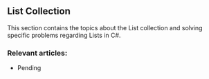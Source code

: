 ## List Collection

This section contains the topics about the List collection and solving specific problems regarding Lists in C#.

### Relevant articles:
- Pending
